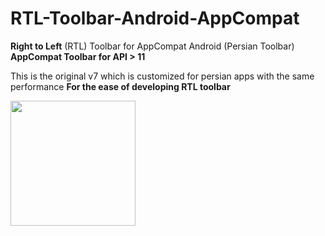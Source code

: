 # RTL-Toolbar-Android-AppCompat
<b>Right to Left</b> (RTL) Toolbar for AppCompat  Android (Persian Toolbar)
<b>AppCompat Toolbar for API > 11</b>

This is the original v7 which is customized for persian apps with the same performance
<b>For the ease of developing RTL toolbar</b>


<img src="https://github.com/arashsammak/RTL-Toolbar-Android-AppCompat/blob/master/screenshot/screenshot.png" width="200px"  />


